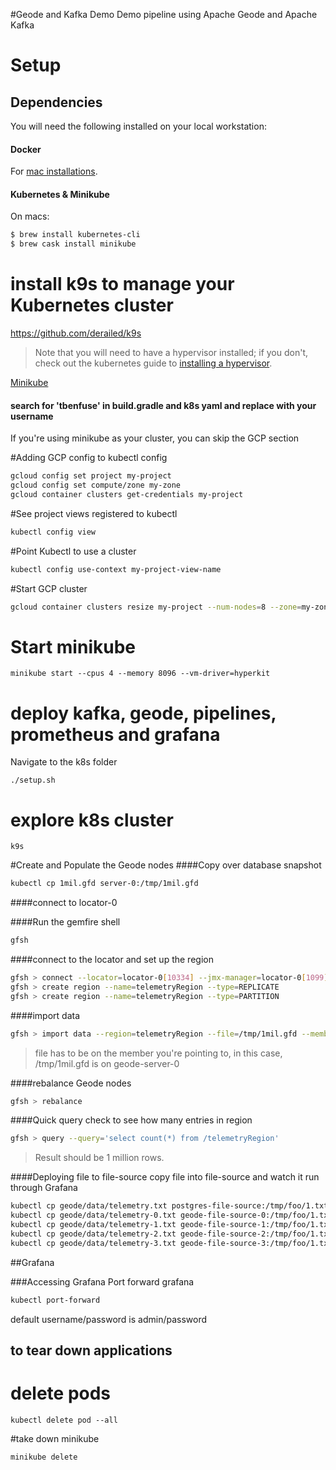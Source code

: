 #Geode and Kafka Demo
Demo pipeline using Apache Geode and Apache Kafka

# Setup

## Dependencies
You will need the following installed on your local workstation:

#### Docker
For [mac installations](https://docs.docker.com/docker-for-mac/install/).

#### Kubernetes & Minikube
On macs: 

```bash
$ brew install kubernetes-cli
$ brew cask install minikube
```
# install k9s to manage your Kubernetes cluster
https://github.com/derailed/k9s


> Note that you will need to have a hypervisor installed; if you don't, check out the kubernetes guide to [installing a hypervisor](https://kubernetes.io/docs/tasks/tools/install-minikube/#install-a-hypervisor).

[Minikube](#start-minikube)

#### search for 'tbenfuse' in build.gradle and k8s yaml and replace with your username

If you're using minikube as your cluster, you can skip the GCP section

#Adding GCP config to kubectl config

```bash
gcloud config set project my-project
gcloud config set compute/zone my-zone
gcloud container clusters get-credentials my-project
```

#See project views registered to kubectl
```bash
kubectl config view
```

#Point Kubectl to use a cluster
```bash
kubectl config use-context my-project-view-name
```

#Start GCP cluster
```bash
gcloud container clusters resize my-project --num-nodes=8 --zone=my-zone
```

# Start minikube
```
minikube start --cpus 4 --memory 8096 --vm-driver=hyperkit
```


# deploy kafka, geode, pipelines, prometheus and grafana
Navigate to the k8s folder
```
./setup.sh
```

# explore k8s cluster
```
k9s
```


#Create and Populate the Geode nodes
####Copy over database snapshot
```bash
kubectl cp 1mil.gfd server-0:/tmp/1mil.gfd
```

####connect to locator-0

####Run the gemfire shell
```bash
gfsh
```

####connect to the locator and set up the region
```bash
gfsh > connect --locator=locator-0[10334] --jmx-manager=locator-0[1099]
gfsh > create region --name=telemetryRegion --type=REPLICATE
gfsh > create region --name=telemetryRegion --type=PARTITION
```

####import data
```bash
gfsh > import data --region=telemetryRegion --file=/tmp/1mil.gfd --member=server-0
```
> file has to be on the member you're pointing to, in this case, /tmp/1mil.gfd is on geode-server-0

####rebalance Geode nodes 
```bash
gfsh > rebalance
```

####Quick query check to see how many entries in region
```bash
gfsh > query --query='select count(*) from /telemetryRegion'
```
> Result should be 1 million rows.


####Deploying file to file-source
copy file into file-source and watch it run through Grafana
```bash
kubectl cp geode/data/telemetry.txt postgres-file-source:/tmp/foo/1.txt
kubectl cp geode/data/telemetry-0.txt geode-file-source-0:/tmp/foo/1.txt
kubectl cp geode/data/telemetry-1.txt geode-file-source-1:/tmp/foo/1.txt
kubectl cp geode/data/telemetry-2.txt geode-file-source-2:/tmp/foo/1.txt
kubectl cp geode/data/telemetry-3.txt geode-file-source-3:/tmp/foo/1.txt
```

##Grafana

###Accessing Grafana
Port forward grafana
```bash
kubectl port-forward 
```
default username/password is admin/password

## to tear down applications
# delete pods
```
kubectl delete pod --all
```

#take down minikube
```
minikube delete
```

